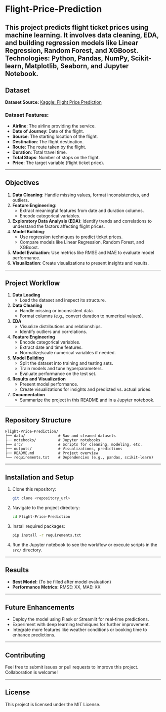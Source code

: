 # Flight-Price-Prediction
This project predicts flight ticket prices using machine learning. It involves data cleaning, EDA, and building regression models like Linear Regression, Random Forest, and XGBoost. Technologies: Python, Pandas, NumPy, Scikit-learn, Matplotlib, Seaborn, and Jupyter Notebook.
---

## Dataset
**Dataset Source:** [Kaggle: Flight Price Prediction](https://www.kaggle.com/datasets/shubhambathwal/flight-price-prediction?resource=download)

### Dataset Features:
- **Airline**: The airline providing the service.
- **Date of Journey**: Date of the flight.
- **Source**: The starting location of the flight.
- **Destination**: The flight destination.
- **Route**: The route taken by the flight.
- **Duration**: Total travel time.
- **Total Stops**: Number of stops on the flight.
- **Price**: The target variable (flight ticket price).

---

## Objectives
1. **Data Cleaning**: Handle missing values, format inconsistencies, and outliers.
2. **Feature Engineering**:
   - Extract meaningful features from date and duration columns.
   - Encode categorical variables.
3. **Exploratory Data Analysis (EDA)**: Identify trends and correlations to understand the factors affecting flight prices.
4. **Model Building**:
   - Use regression techniques to predict ticket prices.
   - Compare models like Linear Regression, Random Forest, and XGBoost.
5. **Model Evaluation**: Use metrics like RMSE and MAE to evaluate model performance.
6. **Visualization**: Create visualizations to present insights and results.

---

## Project Workflow
1. **Data Loading**
    - Load the dataset and inspect its structure.
2. **Data Cleaning**
    - Handle missing or inconsistent data.
    - Format columns (e.g., convert duration to numerical values).
3. **EDA**
    - Visualize distributions and relationships.
    - Identify outliers and correlations.
4. **Feature Engineering**
    - Encode categorical variables.
    - Extract date and time features.
    - Normalize/scale numerical variables if needed.
5. **Model Building**
    - Split the dataset into training and testing sets.
    - Train models and tune hyperparameters.
    - Evaluate performance on the test set.
6. **Results and Visualization**
    - Present model performance.
    - Create visualizations for insights and predicted vs. actual prices.
7. **Documentation**
    - Summarize the project in this README and in a Jupyter notebook.

---

## Repository Structure
```
Flight-Price-Prediction/
├── data/               # Raw and cleaned datasets
├── notebooks/          # Jupyter notebooks
├── src/                # Scripts for cleaning, modeling, etc.
├── outputs/            # Visualizations, predictions
├── README.md           # Project overview
└── requirements.txt    # Dependencies (e.g., pandas, scikit-learn)
```

---

## Installation and Setup
1. Clone this repository:
   ```bash
   git clone <repository_url>
   ```
2. Navigate to the project directory:
   ```bash
   cd Flight-Price-Prediction
   ```
3. Install required packages:
   ```bash
   pip install -r requirements.txt
   ```
4. Run the Jupyter notebook to see the workflow or execute scripts in the `src/` directory.

---

## Results
- **Best Model:** (To be filled after model evaluation)
- **Performance Metrics:** RMSE: XX, MAE: XX

---

## Future Enhancements
- Deploy the model using Flask or Streamlit for real-time predictions.
- Experiment with deep learning techniques for further improvement.
- Integrate more features like weather conditions or booking time to enhance predictions.

---

## Contributing
Feel free to submit issues or pull requests to improve this project. Collaboration is welcome!

---

## License
This project is licensed under the MIT License.
